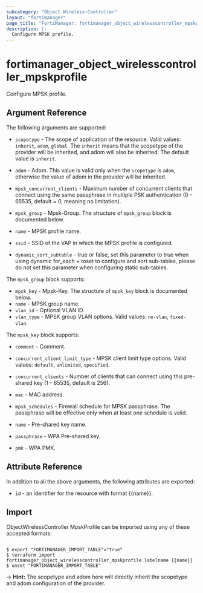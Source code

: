 ```yaml
---
subcategory: "Object Wireless-Controller"
layout: "fortimanager"
page_title: "FortiManager: fortimanager_object_wirelesscontroller_mpskprofile"
description: |-
  Configure MPSK profile.
---
```


# fortimanager_object_wirelesscontroller_mpskprofile
Configure MPSK profile.

## Argument Reference


The following arguments are supported:

* `scopetype` - The scope of application of the resource. Valid values: `inherit`, `adom`, `global`. The `inherit` means that the scopetype of the provider will be inherited, and adom will also be inherited. The default value is `inherit`.
* `adom` - Adom. This value is valid only when the `scopetype` is `adom`, otherwise the value of adom in the provider will be inherited.

* `mpsk_concurrent_clients` - Maximum number of concurrent clients that connect using the same passphrase in multiple PSK authentication (0 - 65535, default = 0, meaning no limitation).
* `mpsk_group` - Mpsk-Group. The structure of `mpsk_group` block is documented below.
* `name` - MPSK profile name.
* `ssid` - SSID of the VAP in which the MPSK profile is configured.
* `dynamic_sort_subtable` - true or false, set this parameter to true when using dynamic for_each + toset to configure and sort sub-tables, please do not set this parameter when configuring static sub-tables.

The `mpsk_group` block supports:

* `mpsk_key` - Mpsk-Key. The structure of `mpsk_key` block is documented below.
* `name` - MPSK group name.
* `vlan_id` - Optional VLAN ID.
* `vlan_type` - MPSK group VLAN options. Valid values: `no-vlan`, `fixed-vlan`.


The `mpsk_key` block supports:

* `comment` - Comment.
* `concurrent_client_limit_type` - MPSK client limit type options. Valid values: `default`, `unlimited`, `specified`.

* `concurrent_clients` - Number of clients that can connect using this pre-shared key (1 - 65535, default is 256).
* `mac` - MAC address.
* `mpsk_schedules` - Firewall schedule for MPSK passphrase. The passphrase will be effective only when at least one schedule is valid.
* `name` - Pre-shared key name.
* `passphrase` - WPA Pre-shared key.
* `pmk` - WPA PMK.


## Attribute Reference

In addition to all the above arguments, the following attributes are exported:
* `id` - an identifier for the resource with format {{name}}.

## Import

ObjectWirelessController MpskProfile can be imported using any of these accepted formats:
```

$ export "FORTIMANAGER_IMPORT_TABLE"="true"
$ terraform import fortimanager_object_wirelesscontroller_mpskprofile.labelname {{name}}
$ unset "FORTIMANAGER_IMPORT_TABLE"
```
-> **Hint:** The scopetype and adom here will directly inherit the scopetype and adom configuration of the provider.
